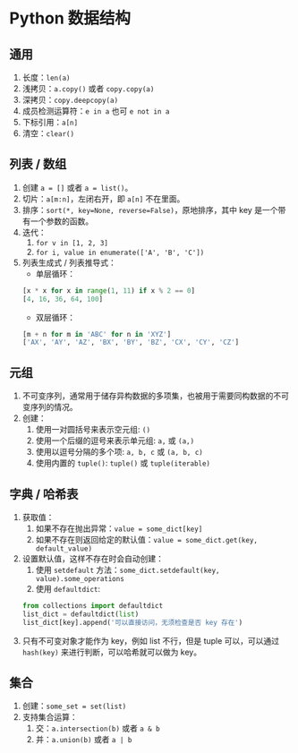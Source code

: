 # Python 数据结构
## 通用
1. 长度：`len(a)`
2. 浅拷贝：`a.copy()` 或者 `copy.copy(a)`
3. 深拷贝：`copy.deepcopy(a)`
4. 成员检测运算符：`e in a` 也可 `e not in a`
5. 下标引用：`a[n]`
6. 清空：`clear()`


## 列表 / 数组
1. 创建	`a = []` 或者 `a = list()`。
2. 切片：`a[m:n]`，左闭右开，即 `a[n]` 不在里面。
3. 排序：`sort(*, key=None, reverse=False)`，原地排序，其中 key 是一个带有一个参数的函数。
4. 迭代：
   1. `for v in [1, 2, 3]`
   2. `for i, value in enumerate(['A', 'B', 'C'])`
5. 列表生成式 / 列表推导式：
   + 单层循环：
    ```python
    [x * x for x in range(1, 11) if x % 2 == 0]
    [4, 16, 36, 64, 100]
    ```
   + 双层循环：
    ```python
    [m + n for m in 'ABC' for n in 'XYZ']
    ['AX', 'AY', 'AZ', 'BX', 'BY', 'BZ', 'CX', 'CY', 'CZ']
    ```

## 元组
1. 不可变序列，通常用于储存异构数据的多项集，也被用于需要同构数据的不可变序列的情况。
2. 创建：
   1. 使用一对圆括号来表示空元组: `()`
   2. 使用一个后缀的逗号来表示单元组: `a,` 或 `(a,)`
   3. 使用以逗号分隔的多个项: `a, b, c` 或 `(a, b, c)`
   4. 使用内置的 `tuple()`: `tuple()` 或 `tuple(iterable)`


## 字典 / 哈希表
1. 获取值：
   1. 如果不存在抛出异常：`value = some_dict[key]`
   2. 如果不存在则返回给定的默认值：`value = some_dict.get(key, default_value)`
2. 设置默认值，这样不存在时会自动创建：
   1. 使用 `setdefault` 方法：`some_dict.setdefault(key, value).some_operations`
   2. 使用 `defaultdict`:
    ```python
    from collections import defaultdict
    list_dict = defaultdict(list)
    list_dict[key].append('可以直接访问，无须检查是否 key 存在')
    ```
3. 只有不可变对象才能作为 key，例如 list 不行，但是 tuple 可以，可以通过 `hash(key)` 来进行判断，可以哈希就可以做为 key。

## 集合
1. 创建：`some_set = set(list)`
2. 支持集合运算：
   1. 交：`a.intersection(b)` 或者 `a & b`
   2. 并：`a.union(b)` 或者 `a | b`

